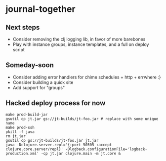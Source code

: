 # journal-together

## Next steps
- Consider removing the clj logging lib, in favor of more barebones
- Play with instance groups, instance templates, and a full on deploy script    

## Someday-soon
- Consider adding error handlers for chime schedules + http + errwhere :}
- Consider building a quick site
- Add support for "groups"

## Hacked deploy process for now

```
make prod-build-jar
gsutil cp jt.jar gs://jt-builds/jt-foo.jar # replace with some unique name
make prod-ssh
pkill -f java
rm jt.jar
gsutil cp gs://jt-builds/jt-foo.jar jt.jar
java -Dclojure.server.repl='{:port 50505 :accept clojure.core.server/repl}' -Dlogback.configurationFile='logback-production.xml' -cp jt.jar clojure.main -m jt.core &
```
